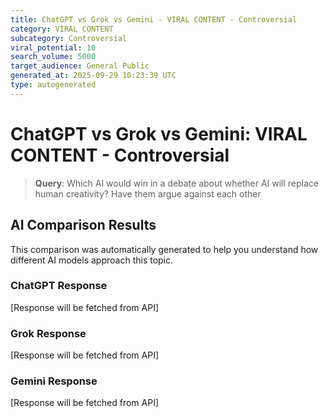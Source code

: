 ```yaml
---
title: ChatGPT vs Grok vs Gemini - VIRAL CONTENT - Controversial
category: VIRAL CONTENT
subcategory: Controversial
viral_potential: 10
search_volume: 5000
target_audience: General Public
generated_at: 2025-09-29 10:23:39 UTC
type: autogenerated
---
```


# ChatGPT vs Grok vs Gemini: VIRAL CONTENT - Controversial

> **Query**: Which AI would win in a debate about whether AI will replace human creativity? Have them argue against each other

## AI Comparison Results

This comparison was automatically generated to help you understand how different AI models approach this topic.

### ChatGPT Response
[Response will be fetched from API]

### Grok Response
[Response will be fetched from API]

### Gemini Response
[Response will be fetched from API]
